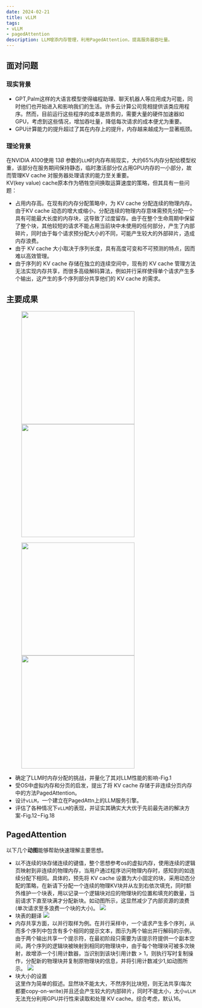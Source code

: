 ```yaml
---
date: 2024-02-21
title: vLLM
tags:
- vLLM
- pagedAttention 
description: LLM增添内存管理，利用PagedAttention，提高服务器吞吐量。
---
```

## 面对问题
### 现实背景
- GPT,Palm这样的大语言模型使得编程助理、聊天机器人等应用成为可能，同时他们也开始进入和影响我们的生活。许多云计算公司竞相提供该类应用程序。然而，目前运行这些程序的成本是昂贵的，需要大量的硬件加速器如GPU，考虑到这些情况，增加吞吐量，降低每次请求的成本便尤为重要。    
- GPU计算能力的提升超过了其在内存上的提升，内存越来越成为一显著瓶颈。
### 理论背景
在NVIDIA A100使用 $13B$ 参数的`LLM`时内存布局现实，大约65%内存分配给模型权重，该部分在服务期间保持静态，临时激活部分仅占用GPU内存的一小部分，故而管理KV cache 对服务器处理请求的能力至关重要。     
KV(key value) cache原本作为牺牲空间换取运算速度的策略，但其具有一些问题：
- 占用内存高。在现有的内存分配策略中，为 KV cache 分配连续的物理内存。由于KV cache 动态的增大或缩小，分配连续的物理内存意味需预先分配一个具有可能最大长度的内存块，这导致了过度留存。由于在整个生命周期中保留了整个块，其他较短的请求不能占用当前块中未使用的任何部分，产生了内部碎片，同时由于每个请求预分配大小的不同，可能产生较大的外部碎片，造成内存浪费。
- 由于 KV cache 大小取决于序列长度，具有高度可变和不可预测的特点，因而难以高效管理。
- 由于序列的 KV cache 存储在独立的连续空间中，现有的 KV cache 管理方法无法实现内存共享，而很多高级解码算法，例如并行采样使得单个请求产生多个输出，这产生的多个序列部分共享他们的 KV cache 的需求。
## 主要成果
<figure class="half">
    <img src="https://blog.vllm.ai/assets/figures/perf_a100_n1_light.png" width = 300>
    <img src="https://blog.vllm.ai/assets/figures/perf_a10g_n1_light.png" width=300>
</figure>
<figure class="half">
    <img src="https://blog.vllm.ai/assets/figures/perf_a100_n3_light.png" width = 300>
    <img src="https://blog.vllm.ai/assets/figures/perf_a10g_n3_light.png" width=300>
</figure>


- 确定了LLM时内存分配的挑战，并量化了其对LLM性能的影响-Fig.1
- 受OS中虚拟内存和分页的启发，提出了将 KV cache 存储于非连续分页内存中的方法PagedAttention。
- 设计`vLLM`，一个建立在PagedAttn上的LLM服务引擎。
- 评估了各种情况下`vLLM`的表现，并证实其确实大大优于先前最先进的解决方案-Fig.12$-$Fig.18 
## PagedAttention
以下几个**动图**能够帮助快速理解主要思想。   
- 以不连续的块存储连续的键值，整个思想参考os的虚拟内存，使用连续的逻辑页映射到非连续的物理内存，当用户通过程序访问物理内存时，感知到的如连续分配下相同。具体的，预先将 KV cache 设置为大小固定的块，采用动态分配的策略，在新请下分配一个连续的物理KV块并从左到右依次填充，同时额外维护一个块表，用以记录一个逻辑块对应的物理块的位置和填充的数量，当前请求下直至块满才分配新块。如动图所示，这显然减少了内部资源的浪费(单次请求至多浪费一个块的大小)。
![](https://blog.vllm.ai/assets/figures/annimation0.gif)
- 块表的翻译
![](https://blog.vllm.ai/assets/figures/annimation1.gif)
- 内存共享方面，以并行取样为例。在并行采样中，一个请求产生多个序列，从而多个序列中包含有多个相同的提示文本，图示为两个输出并行解码的示例，由于两个输出共享一个提示符，在最初阶段只需要为该提示符提供一个副本空间，两个序列的逻辑块被映射到相同的物理块中，由于每个物理块可被多次映射，故增添一个引用计数器，当识别到该块引用计数$>1$，则执行写时复制操作，分配新的物理块并复制原物理块的信息，并将引用计数减少1,如动图所示。
![](https://blog.vllm.ai/assets/figures/annimation3.gif)
- 块大小的设置    
这里作为简单的叙述。显然块不能太大，不然序列比块短，则无法共享(每次都要copy-on-write)并且还会产生较大的内部碎片，同时不能太小，太小`vLLM`无法充分利用GPU并行性来读取和处理 KV cache。综合考虑，默认16。 
